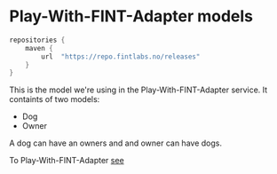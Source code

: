 # Play-With-FINT-Adapter models

```groovy
repositories {
    maven {
        url  "https://repo.fintlabs.no/releases" 
    }
}
```

This is the model we're using in the Play-With-FINT-Adapter service. It containts of two models:

* Dog
* Owner

A dog can have an owners and and owner can have dogs.

To Play-With-FINT-Adapter [see](https://fintprosjektet.github.io/adapter/)
